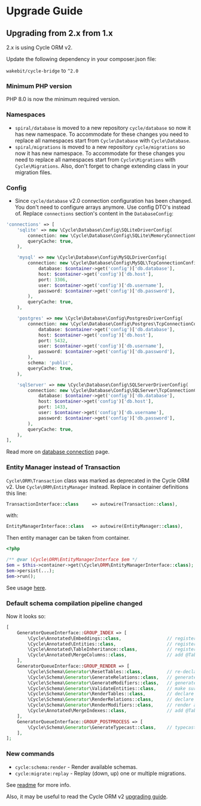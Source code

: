 # Upgrade Guide

## Upgrading from 2.x from 1.x
2.x is using Cycle ORM v2.

Update the following dependency in your composer.json file:

`wakebit/cycle-bridge` to `^2.0`

### Minimum PHP version
PHP 8.0 is now the minimum required version.

### Namespaces
- `spiral/database` is moved to a new repository `cycle/database` so now it has new namespace. To accommodate for these changes you need to replace all namespaces start from `Cycle\Database` with `Cycle\Database`.
- `spiral/migrations` is moved to a new repository `cycle/migrations` so now it has new namespace. To accommodate for these changes you need to replace all namespaces start from `Cycle\Migrations` with `Cycle\Migrations`. Also, don't forget to change extending class in your migration files.

### Config
- Since `cycle/database` v2.0 connection configuration has been changed. You don't need to configure arrays anymore. Use config DTO's instead of. Replace `connections` section's content in the `DatabaseConfig`:
```php
'connections' => [
    'sqlite' => new \Cycle\Database\Config\SQLiteDriverConfig(
        connection: new \Cycle\Database\Config\SQLite\MemoryConnectionConfig(),
        queryCache: true,
    ),

    'mysql' => new \Cycle\Database\Config\MySQLDriverConfig(
        connection: new \Cycle\Database\Config\MySQL\TcpConnectionConfig(
            database: $container->get('config')['db.database'],
            host: $container->get('config')['db.host'],
            port: 3306,
            user: $container->get('config')['db.username'],
            password: $container->get('config')['db.password'],
        ),
        queryCache: true,
    ),

    'postgres' => new \Cycle\Database\Config\PostgresDriverConfig(
        connection: new \Cycle\Database\Config\Postgres\TcpConnectionConfig(
            database: $container->get('config')['db.database'],
            host: $container->get('config')['db.host'],
            port: 5432,
            user: $container->get('config')['db.username'],
            password: $container->get('config')['db.password'],
        ),
        schema: 'public',
        queryCache: true,
    ),

    'sqlServer' => new \Cycle\Database\Config\SQLServerDriverConfig(
        connection: new \Cycle\Database\Config\SQLServer\TcpConnectionConfig(
            database: $container->get('config')['db.database'],
            host: $container->get('config')['db.host'],
            port: 1433,
            user: $container->get('config')['db.username'],
            password: $container->get('config')['db.password'],
        ),
        queryCache: true,
    ),
],
```
Read more on [database connection](https://cycle-orm.dev/docs/database-connect/2.x/en) page.

### Entity Manager instead of Transaction
`Cycle\ORM\Transaction` class was marked as deprecated in the Cycle ORM v2. Use `Cycle\ORM\EntityManager` instead. Replace in container definitions this line:
```php
TransactionInterface::class     => autowire(Transaction::class),
```
with:
```php
EntityManagerInterface::class   => autowire(EntityManager::class),
```
Then entity manager can be taken from container.
```php
<?php

/** @var \Cycle\ORM\EntityManagerInterface $em */
$em = $this->container->get(\Cycle\ORM\EntityManagerInterface::class);
$em->persist(...);
$em->run();
```

See usage [here](https://cycle-orm.dev/docs/advanced-entity-manager/2.x/en).

### Default schema compilation pipeline changed
Now it looks so:
```php
[
    GeneratorQueueInterface::GROUP_INDEX => [
        \Cycle\Annotated\Embeddings::class,                 // register embeddable entities
        \Cycle\Annotated\Entities::class,                   // register annotated entities
        \Cycle\Annotated\TableInheritance::class,           // register STI/JTI
        \Cycle\Annotated\MergeColumns::class,               // add @Table column declarations
    ],
    GeneratorQueueInterface::GROUP_RENDER => [
        \Cycle\Schema\Generator\ResetTables::class,         // re-declared table schemas (remove columns)
        \Cycle\Schema\Generator\GenerateRelations::class,   // generate entity relations
        \Cycle\Schema\Generator\GenerateModifiers::class,   // generate changes from schema modifiers
        \Cycle\Schema\Generator\ValidateEntities::class,    // make sure all entity schemas are correct
        \Cycle\Schema\Generator\RenderTables::class,        // declare table schemas
        \Cycle\Schema\Generator\RenderRelations::class,     // declare relation keys and indexes
        \Cycle\Schema\Generator\RenderModifiers::class,     // render all schema modifiers
        \Cycle\Annotated\MergeIndexes::class,               // add @Table column declarations
    ],
    GeneratorQueueInterface::GROUP_POSTPROCESS => [
        \Cycle\Schema\Generator\GenerateTypecast::class,    // typecast non string columns
    ],
];
```

### New commands
- `cycle:schema:render` - Render available schemas.
- `cycle:migrate:replay` - Replay (down, up) one or multiple migrations.

See [readme](README.md#console-commands) for more info.

Also, it may be useful to read the Cycle ORM v2 [upgrading guide](https://cycle-orm.dev/docs/intro-upgrade/2.x/en).
